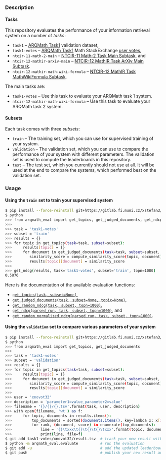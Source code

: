 ### Description
#### Tasks
This repository evaluates the performance of your information retrieval system
on a number of *tasks*:

- `task1` – [ARQMath Task1][arqmath-task1] validation dataset,
- `task1-votes` – [ARQMath Task1][arqmath-task1] Math StackExchange [user votes][],
- `ntcir-11-math-2-main` – [NTCIR-11 Math-2 Task Main Subtask][ntcir-11-math-2], and
- `ntcir-12-mathir-arxiv-main` – [NTCIR-12 MathIR Task ArXiv Main Subtask][ntcir-12-mathir].
- `ntcir-12-mathir-math-wiki-formula` – [NTCIR-12 MathIR Task MathWikiFormula Subtask][ntcir-12-mathir].

The main tasks are:

- `task1-votes` – Use this task to evaluate your ARQMath task 1 system.
- `ntcir-12-mathir-math-wiki-formula` – Use this task to evaluate your ARQMath task 2 system.

#### Subsets
Each task comes with three *subsets*:

- `train` – The training set, which you can use for supervised training of your
  system.
- `validation` – The validation set, which you can use to compare the
  performance of your system with different parameters. The validation set is
  used to compute the leaderboards in this repository.
- `test` – The test set, which you currently should not use at all. It will be
  used at the end to compare the systems, which performed best on the
  validation set.

### Usage
#### Using the `train` set to train your supervised system

``` sh
$ pip install --force-reinstall git+https://gitlab.fi.muni.cz/xstefan3/arqmath-eval@0.0.5
$ python
>>> from arqmath_eval import get_topics, get_judged_documents, get_ndcg
>>>
>>> task = 'task1-votes'
>>> subset = 'train'
>>> results = {}
>>> for topic in get_topics(task=task, subset=subset):
>>>     results[topic] = {}
>>>     for document in get_judged_documents(task=task, subset=subset, topic=topic):
>>>        similarity_score = compute_similarity_score(topic, document)
>>>        results[topic][document] = similarity_score
>>>
>>> get_ndcg(results, task='task1-votes', subset='train', topn=1000)
0.5876
```

Here is the documentation of the available evaluation functions:

- [`get_topics(task, subset=None)`][get_topics],
- [`get_judged_documents(task, subset=None, topic=None)`][get_judged_documents],
- [`get_random_ndcg(task, subset, topn=1000)`][get_random_ndcg],
- [`get_ndcg(parsed_run, task, subset, topn=1000)`][get_ndcg], and
- [`get_random_normalized_ndcg(parsed_run, task, subset, topn=1000)`][get_random_normalized_ndcg].

#### Using the `validation` set to compare various parameters of your system

``` sh
$ pip install --force-reinstall git+https://gitlab.fi.muni.cz/xstefan3/arqmath-eval@0.0.5
$ python
>>> from arqmath_eval import get_topics, get_judged_documents
>>>
>>> task = 'task1-votes'
>>> subset = 'validation'
>>> results = {}
>>> for topic in get_topics(task=task, subset=subset):
>>>     results[topic] = {}
>>>     for document in get_judged_documents(task=task, subset=subset, topic=topic):
>>>        similarity_score = compute_similarity_score(topic, document)
>>>        results[topic][document] = similarity_score
>>>
>>> user = 'xnovot32'
>>> description = 'parameter1=value_parameter2=value'
>>> filename = '{}/{}/{}.tsv'.format(task, user, description)
>>> with open(filename, 'wt') as f:
>>>     for topic, documents in results.items():
>>>         top_documents = sorted(documents.items(), key=lambda x: x[1], reverse=True)[:1000]
>>>         for rank, (document, score) in enumerate(top_documents):
>>>             line = '{}\txxx\t{}\t{}\t{}\txxx'.format(topic, document, rank + 1, score)
>>>             print(line, file=f)
$ git add task1-votes/xnovot32/result.tsv  # track your new result with Git
$ python -m arqmath_eval.evaluate          # run the evaluation
$ git add -u                               # add the updated leaderboard to Git
$ git push                                 # publish your new result and the updated leaderboard
```

``` sh
```

 [arqmath-task1]:              https://www.cs.rit.edu/~dprl/ARQMath/Task1-answers.html (Task 1: Find Answers)
 [get_judged_documents]:       https://gitlab.fi.muni.cz/xstefan3/arqmath-eval/-/blob/master/scripts/common.py#L59
 [get_ndcg]:                   https://gitlab.fi.muni.cz/xstefan3/arqmath-eval/-/blob/master/scripts/common.py#L90
 [get_random_ndcg]:            https://gitlab.fi.muni.cz/xstefan3/arqmath-eval/-/blob/master/scripts/common.py#L124
 [get_random_normalized_ndcg]: https://gitlab.fi.muni.cz/xstefan3/arqmath-eval/-/blob/master/scripts/common.py#L167
 [get_topics]:                 https://gitlab.fi.muni.cz/xstefan3/arqmath-eval/-/blob/master/scripts/common.py#L34
 [ntcir-11-math-2]:            http://citeseerx.ist.psu.edu/viewdoc/download?doi=10.1.1.686.444&rep=rep1&type=pdf (NTCIR-11 Math-2 Task Overview)
 [ntcir-12-mathir]:            https://www.cs.rit.edu/~rlaz/files/ntcir12-mathir.pdf (NTCIR-12 MathIR Task Overview)
 [treceval-format]:            https://stackoverflow.com/a/8175382/657401 (How to evaluate a search/retrieval engine using trec_eval?)
 [user votes]:                 https://gitlab.fi.muni.cz/xnovot32/arqmath-data-preprocessing/-/blob/master/scripts/xml_to_qrels_tsv.py
